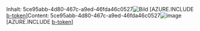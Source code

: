 <span data-ttu-id="ab122-101">Inhalt: 5ce95abb-4d80-467c-a9ed-46fda46c0527![Bild](d2bf4e57-a159-4777-9276-cb926e4faf1a.png)
[AZURE.INCLUDE [b-token](c47721e8-62a9-4865-b2e9-87e68ea6c26a.md)]</span><span class="sxs-lookup"><span data-stu-id="ab122-101">Content: 5ce95abb-4d80-467c-a9ed-46fda46c0527![image](d2bf4e57-a159-4777-9276-cb926e4faf1a.png)
[AZURE.INCLUDE [b-token](c47721e8-62a9-4865-b2e9-87e68ea6c26a.md)]</span></span>
